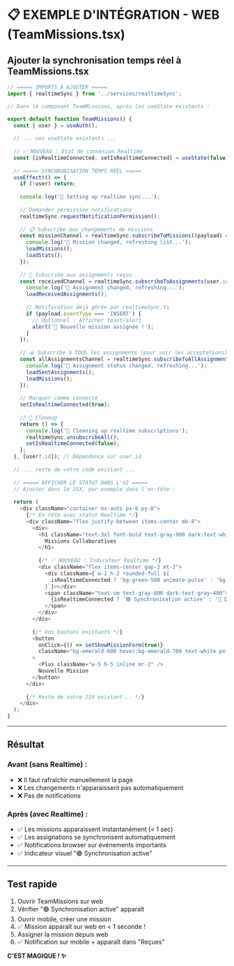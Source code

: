 # 📋 EXEMPLE D'INTÉGRATION - WEB (TeamMissions.tsx)

## Ajouter la synchronisation temps réel à TeamMissions.tsx

```typescript
// ===== IMPORTS À AJOUTER =====
import { realtimeSync } from '../services/realtimeSync';

// Dans le composant TeamMissions, après les useState existants :

export default function TeamMissions() {
  const { user } = useAuth();
  
  // ... vos useState existants ...
  
  // ✅ NOUVEAU : État de connexion Realtime
  const [isRealtimeConnected, setIsRealtimeConnected] = useState(false);
  
  // ===== SYNCHRONISATION TEMPS RÉEL =====
  useEffect(() => {
    if (!user) return;
    
    console.log('🔄 Setting up realtime sync...');
    
    // Demander permission notifications
    realtimeSync.requestNotificationPermission();
    
    // 📋 Subscribe aux changements de missions
    const missionChannel = realtimeSync.subscribeToMissions((payload) => {
      console.log('🔄 Mission changed, refreshing list...');
      loadMissions();
      loadStats();
    });
    
    // 🎯 Subscribe aux assignments reçus
    const receivedChannel = realtimeSync.subscribeToAssignments(user.id, (payload) => {
      console.log('🔔 Assignment changed, refreshing...');
      loadReceivedAssignments();
      
      // Notification déjà gérée par realtimeSync.ts
      if (payload.eventType === 'INSERT') {
        // Optionnel : Afficher toast/alert
        alert('🚗 Nouvelle mission assignée !');
      }
    });
    
    // 📊 Subscribe à TOUS les assignments (pour voir les acceptations)
    const allAssignmentsChannel = realtimeSync.subscribeToAllAssignments((payload) => {
      console.log('🔔 Assignment status changed, refreshing...');
      loadSentAssignments();
      loadMissions();
    });
    
    // Marquer comme connecté
    setIsRealtimeConnected(true);
    
    // 🧹 Cleanup
    return () => {
      console.log('🧹 Cleaning up realtime subscriptions');
      realtimeSync.unsubscribeAll();
      setIsRealtimeConnected(false);
    };
  }, [user?.id]); // Dépendance sur user.id
  
  // ... reste de votre code existant ...
  
  // ===== AFFICHER LE STATUT DANS L'UI =====
  // Ajouter dans le JSX, par exemple dans l'en-tête :
  
  return (
    <div className="container mx-auto px-6 py-8">
      {/* En-tête avec statut Realtime */}
      <div className="flex justify-between items-center mb-8">
        <div>
          <h1 className="text-3xl font-bold text-gray-900 dark:text-white">
            Missions Collaboratives
          </h1>
          
          {/* ✅ NOUVEAU : Indicateur Realtime */}
          <div className="flex items-center gap-2 mt-2">
            <div className={`w-2 h-2 rounded-full ${
              isRealtimeConnected ? 'bg-green-500 animate-pulse' : 'bg-red-500'
            }`}></div>
            <span className="text-sm text-gray-600 dark:text-gray-400">
              {isRealtimeConnected ? '🟢 Synchronisation active' : '🔴 Déconnecté'}
            </span>
          </div>
        </div>
        
        {/* Vos boutons existants */}
        <button
          onClick={() => setShowMissionForm(true)}
          className="bg-emerald-600 hover:bg-emerald-700 text-white px-6 py-3 rounded-lg"
        >
          <Plus className="w-5 h-5 inline mr-2" />
          Nouvelle Mission
        </button>
      </div>
      
      {/* Reste de votre JSX existant... */}
    </div>
  );
}
```

---

## Résultat

### Avant (sans Realtime) :
- ❌ Il faut rafraîchir manuellement la page
- ❌ Les changements n'apparaissent pas automatiquement
- ❌ Pas de notifications

### Après (avec Realtime) :
- ✅ Les missions apparaissent instantanément (< 1 sec)
- ✅ Les assignations se synchronisent automatiquement
- ✅ Notifications browser sur événements importants
- ✅ Indicateur visuel "🟢 Synchronisation active"

---

## Test rapide

1. Ouvrir TeamMissions sur web
2. Vérifier "🟢 Synchronisation active" apparaît
3. Ouvrir mobile, créer une mission
4. ✅ Mission apparaît sur web en < 1 seconde !
5. Assigner la mission depuis web
6. ✅ Notification sur mobile + apparaît dans "Reçues"

**C'EST MAGIQUE ! ✨**
